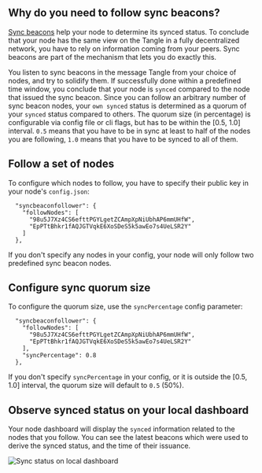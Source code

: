 ## Why do you need to follow sync beacons?
[Sync beacons](https://github.com/iotaledger/goshimmer/wiki/How-to-run-a-sync-beacon#what-is-a-sync-beacon) help your node to determine its synced status. To conclude that your node has the same view on the Tangle in a fully decentralized network, you have to rely on information coming from your peers. Sync beacons are part of the mechanism that lets you do exactly this.

You listen to sync beacons in the message Tangle from your choice of nodes, and try to solidify them. If successfully done within a predefined time window, you conclude that your node is `synced` compared to the node that issued the sync beacon. Since you can follow an arbitrary number of sync beacon nodes, your `own synced` status is determined as a quorum of your `synced` status compared to others. The quorum size (in percentage) is configurable via config file or cli flags, but has to be within the [0.5, 1.0] interval. `0.5` means that you have to be in sync at least to half of the nodes you are following, `1.0` means that you have to be synced to all of them.
## Follow a set of nodes
To configure which nodes to follow, you have to specify their public key in your node's `config.json`:
```
  "syncbeaconfollower": {
    "followNodes": [
      "98u5J7Xz4CS6efttPGYLgetZCAmpXpNiUbhAP6mmUHfW",
      "EpPTtBhkr1fAQJGTVqkE6XoSDeS5k5awEo7s4UeLSR2Y"
    ]
  },
```
If you don't specify any nodes in your config, your node will only follow two predefined sync beacon nodes.
## Configure sync quorum size
To configure the quorum size, use the `syncPercentage` config parameter:
```
  "syncbeaconfollower": {
    "followNodes": [
      "98u5J7Xz4CS6efttPGYLgetZCAmpXpNiUbhAP6mmUHfW",
      "EpPTtBhkr1fAQJGTVqkE6XoSDeS5k5awEo7s4UeLSR2Y"
    ],
    "syncPercentage": 0.8
  },
```
If you don't specify `syncPercentage` in your config, or it is outside the [0.5, 1.0] interval, the quorum size will default to `0.5` (50%).

## Observe synced status on your local dashboard
Your node dashboard will display the `synced` information related to the nodes that you follow. You can see the latest beacons which were used to derive the synced status, and the time of their issuance.

![Sync status on local dashboard](https://i.imgur.com/4QXwhyJ.png)